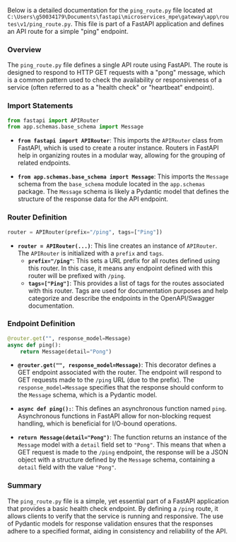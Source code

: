Below is a detailed documentation for the `ping_route.py` file located at `C:\Users\g50034179\Documents\fastapi\microservices_mpe\gateway\app\routes\v1/ping_route.py`. This file is part of a FastAPI application and defines an API route for a simple "ping" endpoint.

### Overview

The `ping_route.py` file defines a single API route using FastAPI. The route is designed to respond to HTTP GET requests with a "pong" message, which is a common pattern used to check the availability or responsiveness of a service (often referred to as a "health check" or "heartbeat" endpoint).

### Import Statements

```python
from fastapi import APIRouter
from app.schemas.base_schema import Message
```

- **`from fastapi import APIRouter`**: This imports the `APIRouter` class from FastAPI, which is used to create a router instance. Routers in FastAPI help in organizing routes in a modular way, allowing for the grouping of related endpoints.

- **`from app.schemas.base_schema import Message`**: This imports the `Message` schema from the `base_schema` module located in the `app.schemas` package. The `Message` schema is likely a Pydantic model that defines the structure of the response data for the API endpoint.

### Router Definition

```python
router = APIRouter(prefix="/ping", tags=["Ping"])
```

- **`router = APIRouter(...)`**: This line creates an instance of `APIRouter`. The `APIRouter` is initialized with a `prefix` and `tags`.
  - **`prefix="/ping"`**: This sets a URL prefix for all routes defined using this router. In this case, it means any endpoint defined with this router will be prefixed with `/ping`.
  - **`tags=["Ping"]`**: This provides a list of tags for the routes associated with this router. Tags are used for documentation purposes and help categorize and describe the endpoints in the OpenAPI/Swagger documentation.

### Endpoint Definition

```python
@router.get("", response_model=Message)
async def ping():
    return Message(detail="Pong")
```

- **`@router.get("", response_model=Message)`**: This decorator defines a GET endpoint associated with the router. The endpoint will respond to GET requests made to the `/ping` URL (due to the prefix). The `response_model=Message` specifies that the response should conform to the `Message` schema, which is a Pydantic model.
  
- **`async def ping():`**: This defines an asynchronous function named `ping`. Asynchronous functions in FastAPI allow for non-blocking request handling, which is beneficial for I/O-bound operations.

- **`return Message(detail="Pong")`**: The function returns an instance of the `Message` model with a `detail` field set to `"Pong"`. This means that when a GET request is made to the `/ping` endpoint, the response will be a JSON object with a structure defined by the `Message` schema, containing a `detail` field with the value `"Pong"`.

### Summary

The `ping_route.py` file is a simple, yet essential part of a FastAPI application that provides a basic health check endpoint. By defining a `/ping` route, it allows clients to verify that the service is running and responsive. The use of Pydantic models for response validation ensures that the responses adhere to a specified format, aiding in consistency and reliability of the API.
